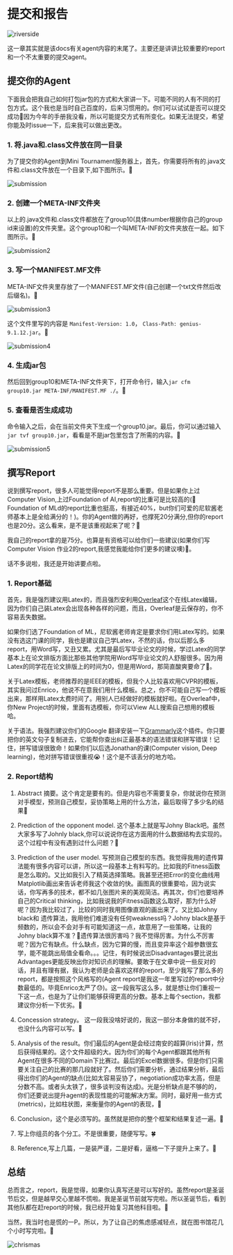 # 提交和报告
![riverside](img/report/riverside.jpg)

这一章其实就是该docs有关agent内容的末尾了。主要还是讲讲比较重要的report和一个不太重要的提交agent。

## 提交你的Agent
下面我会把我自己如何打包jar包的方式和大家讲一下。可能不同的人有不同的打包方式。这个我也是当时自己百度的，后来习惯用的。你们可以试试是否可以提交成功🦋因为今年的手册我没看，所以可能提交方式有所变化。如果无法提交，希望你能及时issue一下，后来我可以做出更改。

### 1. 将.java和.class文件放在同一目录
为了提交你的Agent到Mini Tournament服务器上，首先，你需要将所有的.java文件和.class文件放在一个目录下,如下图所示。🦍

![submission](img/report/submission.jpg)


### 2. 创建一个META-INF文件夹
以上的.java文件和.class文件都放在了group10(具体number根据你自己的group id来设置)的文件夹里。这个group10和一个叫META-INF的文件夹放在一起。如下图所示。🐢

![submission2](img/report/META.jpg)

### 3. 写一个MANIFEST.MF文件
META-INF文件夹里存放了一个MANIFEST.MF文件(自己创建一个txt文件然后改后缀名)。🦄

![submission3](img/report/MF.jpg)

这个文件里写的内容是 ```Manifest-Version: 1.0```， ```Class-Path: genius-9.1.12.jar```。🐴

![submission4](img/report/content.jpg)

### 4. 生成jar包
然后回到group10和META-INF文件夹下，打开命令行，输入```jar cfm group10.jar META-INF/MANIFEST.MF ./```。🐗

### 5. 查看是否生成成功
命令输入之后，会在当前文件夹下生成一个group10.jar。最后，你可以通过输入```jar tvf group10.jar```，看看是不是jar包里包含了所需的内容。🐺

![submission5](img/report/jar.jpg)


## 撰写Report
说到撰写report，很多人可能觉得report不是那么重要。但是如果你上过Computer Vision,上过Foundation of AI,report的比重可是比较高的(🤣Foundation of MLd的report比重也挺高，有接近40%，but你们可爱的尼软酱老师基本上是全给满分的！)。你的Agent做的再好，也撑死20分满分,但你的report也是20分。这么看来，是不是该重视起来了呢？👻

我自己的report拿的是75分。也算是有资格可以给你们一些建议(如果你们写Computer Vision 作业2的report,我感觉我能给你们更多的建议噢)🤒。

话不多说啦，我还是开始讲要点啦。

### 1. Report基础
首先，我是强烈建议用Latex的，而且强烈安利用[Overleaf](https://www.overleaf.com/)这个在线Latex编辑，因为你们自己装Latex会出现各种各样的问题，而且，Overleaf是云保存的，你不容易丢失数据。

如果你们选了Foundation of ML，尼软酱老师肯定是要求你们用Latex写的。如果没有选这门课的同学，我也是建议自己学Latex，不然的话，你以后那么多report，用Word写，又丑又累。尤其是最后写毕业论文的时候，学过Latex的同学基本上在论文排版方面比那些其他学院用Word写毕业论文的人舒服很多。因为用Latex的同学花在论文排版上的时间为0，但是用Word，那简直酸爽要命了🤭。

关于Latex模板，老师推荐的是IEEE的模板，但我个人比较喜欢用CVPR的模板，其实我问过Enrico，他说不在意我们用什么模板。总之，你不可能自己写一个模板出来，那样用Latex太费时间了。用别人已经做好的模板就好啦。在Overleaf中，你New Project的时候，里面有选模板，你可以View ALL搜索自己想用的模板哈。

关于语法。我强烈建议你们的Google 翻译安装一下[Grammarly](https://app.grammarly.com/)这个插件。你只要把你的英文句子复制进去，它能帮你查出纠正最基本的语法错误和拼写错误！记住，拼写错误很致命！如果你们以后选Jonathan的课(Computer vision, Deep learning)，他对拼写错误很重视😭！这个是不该丢分的地方哈。

### 2. Report结构

1. Abstract 摘要。这个肯定是要有的。但是内容也不需要复杂，你就说你在预测对手模型，预测自己模型，妥协策略上用的什么方法，最后取得了多少名的结果🌺

2. Prediction of the opponent model. 这个基本上就是写Johny Black吧。虽然大家多写了Johnly black,你可以说说你在这方面用的什么数据结构去实现的。这个过程中有没有遇到过什么问题？🌸

3. Prediction of the user model. 写预测自己模型的东西。我觉得我用的遗传算法能有很多内容可以讲，所以这一段基本上有料写的。比如我的Fitness函数是怎么取的。又比如我引入了精英选择策略。我甚至还把Error的变化曲线用Matplotlib画出来告诉老师我这个收敛的快。画图真的很重要哈，因为说实话，你写再多的技术，都不如几张图片来的美观简洁。再其次，你们也要培养自己的Critical thinking，比如我说我的Fitness函数这么取好，那为什么好呢？因为我比较过了，比较的同时我用图像直观的画出来了。又比如Johny black和 遗传算法，我用他们难道没有任何weakness吗？Johny black是基于频数的，所以会不会对手有可能知道这一点，故意用了一些策略，让我的Johny black算不准？🌚遗传算法很厉害吗？我不觉得厉害。为什么不厉害呢？因为它有缺点。什么缺点，因为它算的慢，而且变异率这个超参数很玄学，能不能跳出局值全看命。。。记住，有时候说出Disadvantages要比说出Advantages更能反映出你对知识点的理解。要敢于在文章中说一些反对的话，并且有理有据，我认为老师是会喜欢这样的report，至少我写了那么多的report，都是按照这个风格写的(Agent report是我这一年里写过的report中分数最低的。毕竟Enrico太严了😓)。这一段我写这么多，就是想让你们重视一下这一点，也是为了让你们能够获得更高的分数。基本上每个section，我都建议你分析一下优劣。🌼

4. Concession strategy。 这一段我没啥好说的，我这一部分本身做的就不好，也没什么内容可以写。🌻

5. Analysis of the result。你们最后的Agent是会经过南安的超算(Iris)计算，然后获得结果的。这个文件超级的大。因为你们的每个Agent都跟其他所有Agent在很多不同的Domain下比赛过。最后的Excel数据很多。但是你们只需要关注自己的比赛的那几段就好了。然后你们需要分析，通过结果分析，最后得出你们的Agent的缺点(比如太容易妥协了，negotiation成功率太高，但是分数不高。或者头太铁了，很多谈判没有达成)。光是分析缺点是不够的的，你们还要说出提升agent的表现性能的可能解决方案。同时，最好用一些方式(metrics)，比如柱状图，来衡量你的Agent的表现，🌹

6. Conclusion，这个是必须写的。虽然就是把你的整个框架和结果复述一遍。🍁

7. 写上你组员的各个分工。不是很重要，随便写写。🍀

8. Reference,写上几篇，一是装严谨，二是好看，逼格一下子提升上来了。🌿



## 总结
总而言之，report，我是觉得，如果你认真写还是可以写好的。虽然report是圣诞节后交，但是越早交心里越不慌啦。我是圣诞节前就写完啦。所以圣诞节后，看到其他队都在赶report的时候，我已经开始复习其他科目啦。🎄

当然，我当时也是慌的一P。所以，为了让自己的焦虑感减轻点，就在图书馆花几个小时写完啦。🌝

![chrismas](img/report/chrismas.jpg)









